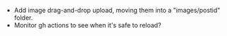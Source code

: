 - Add image drag-and-drop upload, moving them into a "images/postid" folder.
- Monitor gh actions to see when it's safe to reload?